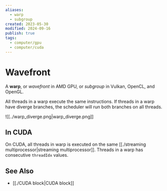 ```yaml
---
aliases:
  - warp
  - subgroup
created: 2023-05-30
modified: 2024-09-16
publish: true
tags:
  - computer/gpu
  - computer/cuda
---
```

# Wavefront
A **warp**, or *wavefront* in AMD GPU, or *subgroup* in Vulkan, OpenCL, and OpenGL.

All threads in a warp execute the same instructions. If threads in a warp have diverge branches, the scheduler will run both branches on all threads.

![[../warp_diverge.png|warp_diverge.png]]
## In CUDA
On CUDA, all threads in warp is executed on the same [[./streaming multiprocessor|streaming multiprocessor]]. Threads in a warp has consecutive `threadIdx` values.

## See Also
- [[./CUDA block|CUDA block]]